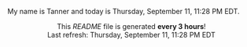 My name is Tanner and today is Thursday, September 11, 11:28 PM EDT.

<p align="center">This <i>README</i> file is generated <b>every 3 hours</b>!</br>Last refresh: Thursday, September 11, 11:28 PM EDT<br /></p>
